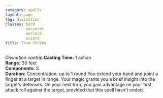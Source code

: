 ```yaml
---
category: spells
layout: page
tag: divination
classes: bard
         sorcerer
         warlock
         wizard
title: True Strike 
---
```

_Divination cantrip_ 
**Casting Time:** 1 action    
**Range:** 30 feet    
**Components:** S    
**Duration:** Concentration, up to 1 round 
You extend your hand and point a finger at a target in range. Your magic grants you a brief insight into the target's defenses. On your next turn, you gain advantage on your first attack roll against the target, provided that this spell hasn't ended.